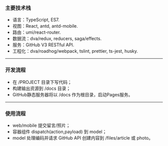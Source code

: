 ### 主要技术栈
+ 语言：TypeScript, ES7.
+ 视图：React, antd, antd-mobile.
+ 路由：umi/react-router.
+ 数据流：dva/redux, reducers, saga/effects.
+ 服务：GitHub V3 RESTful API.
+ 工程化：dva/roadhog/webpack, tslint, prettier, ts-jest, husky.
---
### 开发流程
+ 在 /PROJECT 目录下写代码；
+ 构建输出资源到 /docs 目录；
+ GitHub静态服务器将以 /docs 作为根目录，启动Pages服务。
---
### 使用流程
+ web/mobile 提交留言/照片；
+ 容器组件 dispatch(action,payload) 到 model；
+ model 处理编码并请求 GitHub API 创建内容到 /files/article 或 photo。